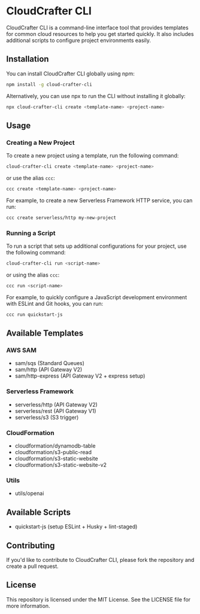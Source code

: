 # CloudCrafter CLI

CloudCrafter CLI is a command-line interface tool that provides templates for common cloud resources to help you get started quickly. It also includes additional scripts to configure project environments easily.

## Installation

You can install CloudCrafter CLI globally using npm:

```bash
npm install -g cloud-crafter-cli
```

Alternatively, you can use npx to run the CLI without installing it globally:

```bash
npx cloud-crafter-cli create <template-name> <project-name>
```

## Usage

### Creating a New Project

To create a new project using a template, run the following command:

```bash
cloud-crafter-cli create <template-name> <project-name>
```

or use the alias `ccc`:

```bash
ccc create <template-name> <project-name>
```

For example, to create a new Serverless Framework HTTP service, you can run:

```bash
ccc create serverless/http my-new-project
```

### Running a Script

To run a script that sets up additional configurations for your project, use the following command:

```bash
cloud-crafter-cli run <script-name>
```

or using the alias `ccc`:

```bash
ccc run <script-name>
```

For example, to quickly configure a JavaScript development environment with ESLint and Git hooks, you can run:

```bash
ccc run quickstart-js
```

## Available Templates

### AWS SAM

- sam/sqs           (Standard Queues)
- sam/http          (API Gateway V2)
- sam/http-express  (API Gateway V2 + express setup)

### Serverless Framework

- serverless/http (API Gateway V2)
- serverless/rest (API Gateway V1)
- serverless/s3   (S3 trigger)

### CloudFormation

- cloudformation/dynamodb-table
- cloudformation/s3-public-read
- cloudformation/s3-static-website
- cloudformation/s3-static-website-v2

### Utils

 - utils/openai
 
## Available Scripts

- quickstart-js (setup ESLint + Husky + lint-staged)

## Contributing

If you'd like to contribute to CloudCrafter CLI, please fork the repository and create a pull request.

## License

This repository is licensed under the MIT License. See the LICENSE file for more information.
